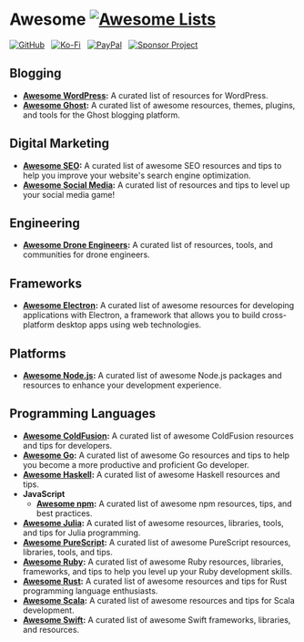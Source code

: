 # Awesome [![Awesome Lists](https://srv-cdn.himpfen.io/badges/awesome-lists/awesomelists-flat.svg)](https://github.com/brandonhimpfen/awesome)

[![GitHub](https://srv-cdn.himpfen.io/badges/github/github-flat.svg)](https://github.com/sponsors/brandonhimpfen/) &nbsp; [![Ko-Fi](https://srv-cdn.himpfen.io/badges/kofi/kofi-flat.svg)](https://ko-fi.com/brandonhimpfen) &nbsp; [![PayPal](https://srv-cdn.himpfen.io/badges/paypal/paypal-flat.svg)](https://paypal.me/brandonhimpfen) &nbsp; [![Sponsor Project](https://srv-cdn.himpfen.io/badges/sponsor-project/sponsor-project-flat.svg)](https://brandon.tiny.us/donate)

## Blogging

* **[Awesome WordPress](https://github.com/brandonhimpfen/awesome-wordpress):** A curated list of resources for WordPress.
* **[Awesome Ghost](https://github.com/brandonhimpfen/awesome-ghost):** A curated list of awesome resources, themes, plugins, and tools for the Ghost blogging platform.

## Digital Marketing

* **[Awesome SEO](https://github.com/brandonhimpfen/awesome-seo):** A curated list of awesome SEO resources and tips to help you improve your website's search engine optimization.
* **[Awesome Social Media](https://github.com/brandonhimpfen/awesome-social-media):** A curated list of resources and tips to level up your social media game!

## Engineering

* **[Awesome Drone Engineers](https://github.com/brandonhimpfen/awesome-drone-engineers):** A curated list of resources, tools, and communities for drone engineers.

## Frameworks

* **[Awesome Electron](https://github.com/brandonhimpfen/awesome-electron):** A curated list of awesome resources for developing applications with Electron, a framework that allows you to build cross-platform desktop apps using web technologies.

## Platforms

* **[Awesome Node.js](https://github.com/brandonhimpfen/awesome-nodejs):** A curated list of awesome Node.js packages and resources to enhance your development experience.

## Programming Languages

* **[Awesome ColdFusion](https://github.com/brandonhimpfen/awesome-coldfusion):** A curated list of awesome ColdFusion resources and tips for developers.
* **[Awesome Go](https://github.com/brandonhimpfen/awesome-go):** A curated list of awesome Go resources and tips to help you become a more productive and proficient Go developer.
* **[Awesome Haskell](https://github.com/brandonhimpfen/awesome-haskell):** A curated list of awesome Haskell resources and tips.
* **JavaScript** 
  *  **[Awesome npm](https://github.com/brandonhimpfen/awesome-npm):** A curated list of awesome npm resources, tips, and best practices.
* **[Awesome Julia](https://github.com/brandonhimpfen/awesome-julia):** A curated list of awesome resources, libraries, tools, and tips for Julia programming.
* **[Awesome PureScript](https://github.com/brandonhimpfen/awesome-purescript):** A curated list of awesome PureScript resources, libraries, tools, and tips.
* **[Awesome Ruby](https://github.com/brandonhimpfen/awesome-ruby):** A curated list of awesome Ruby resources, libraries, frameworks, and tips to help you level up your Ruby development skills.
* **[Awesome Rust](https://github.com/brandonhimpfen/awesome-rust):** A curated list of awesome resources and tips for Rust programming language enthusiasts.
* **[Awesome Scala](https://github.com/brandonhimpfen/awesome-scala):** A curated list of awesome resources and tips for Scala development.
* **[Awesome Swift](https://github.com/brandonhimpfen/awesome-swift):** A curated list of awesome Swift frameworks, libraries, and resources.
